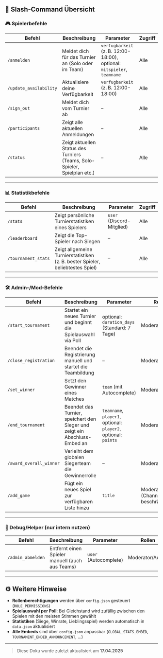 ## 📘 Slash-Command Übersicht

### 🎮 Spielerbefehle

| Befehl | Beschreibung | Parameter | Zugriff |
|--------|--------------|-----------|---------|
| `/anmelden` | Meldet dich für das Turnier an (Solo oder im Team) | `verfugbarkeit` (z. B. 12:00-18:00), optional: `mitspieler`, `teamname` | Alle |
| `/update_availability` | Aktualisiere deine Verfügbarkeit | `verfugbarkeit` (z. B. 12:00-18:00) | Alle |
| `/sign_out` | Meldet dich vom Turnier ab | – | Alle |
| `/participants` | Zeigt alle aktuellen Anmeldungen | – | Alle |
| `/status` | Zeigt aktuellen Status des Turniers (Teams, Solo-Spieler, Spielplan etc.) | – | Alle |

---

### 📊 Statistikbefehle

| Befehl | Beschreibung | Parameter | Zugriff |
|--------|--------------|-----------|---------|
| `/stats` | Zeigt persönliche Turnierstatistiken eines Spielers | `user` (Discord-Mitglied) | Alle |
| `/leaderboard` | Zeigt die Top-Spieler nach Siegen | – | Alle |
| `/tournament_stats` | Zeigt allgemeine Turnierstatistiken (z. B. bester Spieler, beliebtestes Spiel) | – | Alle |

---

### 🛠️ Admin-/Mod-Befehle

| Befehl | Beschreibung | Parameter | Rollen |
|--------|--------------|-----------|--------|
| `/start_tournament` | Startet ein neues Turnier und beginnt die Spielauswahl via Poll | optional: `duration_days` (Standard: 7 Tage) | Moderator/Admin |
| `/close_registration` | Beendet die Registrierung manuell und startet die Teambildung | – | Moderator/Admin |
| `/set_winner` | Setzt den Gewinner eines Matches | `team` (mit Autocomplete) | Moderator/Admin |
| `/end_tournament` | Beendet das Turnier, speichert den Sieger und zeigt ein Abschluss-Embed an | `teamname`, `player1`, optional: `player2`, optional: `points` | Moderator/Admin |
| `/award_overall_winner` | Verleiht dem globalen Siegerteam die Gewinnerrolle | – | Moderator/Admin |
| `/add_game` | Fügt ein neues Spiel zur verfügbaren Liste hinzu | `title` | Moderator/Admin (Channel-beschränkt) |

---

### 🧪 Debug/Helper (nur intern nutzen)

| Befehl | Beschreibung | Parameter | Rollen |
|--------|--------------|-----------|--------|
| `/admin_abmelden` | Entfernt einen Spieler manuell (auch aus Teams) | `user` (Autocomplete) | Moderator/Admin |

---

## ⚙️ Weitere Hinweise

- **Rollenberechtigungen** werden über `config.json` gesteuert (`ROLE_PERMISSIONS`)
- **Spielauswahl per Poll**: Bei Gleichstand wird zufällig zwischen den Spielen mit den meisten Stimmen gewählt
- **Statistiken** (Siege, Winrate, Lieblingsspiel) werden automatisch in `data.json` aktualisiert
- **Alle Embeds** sind über `config.json` anpassbar (`GLOBAL_STATS_EMBED`, `TOURNAMENT_ENDED_ANNOUNCEMENT`, ...)

---

> Diese Doku wurde zuletzt aktualisiert am **17.04.2025**
